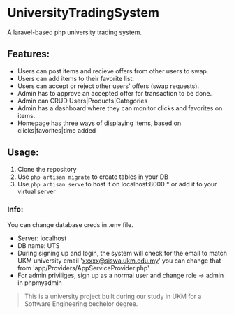 # UniversityTradingSystem
A laravel-based php university trading system.

## Features:
* Users can post items and recieve offers from other users to swap.
* Users can add items to their favorite list.
* Users can accept or reject other users' offers (swap requests).
* Admin has to approve an accepted offer for transaction to be done.
* Admin can CRUD Users|Products|Categories
* Admin has a dashboard where they can monitor clicks and favorites on items.
* Homepage has three ways of displaying items, based on clicks|favorites|time added

## Usage:
1. Clone the repository
2. Use `php artisan migrate` to create tables in your DB
3. Use `php artisan serve` to host it on localhost:8000 * or add it to your virtual server

### Info:
You can change database creds in .env file.
* Server: localhost
* DB name: UTS
* During signing up and login, the system will check for the email to match UKM university email 'xxxxx@siswa.ukm.edu.my' you can change that from 'app/Providers/AppServiceProvider.php'
* For admin priviliges, sign up as a normal user and change role -> admin in phpmyadmin

> This is a university project built during our study in UKM for a Software Engineering bechelor degree.
